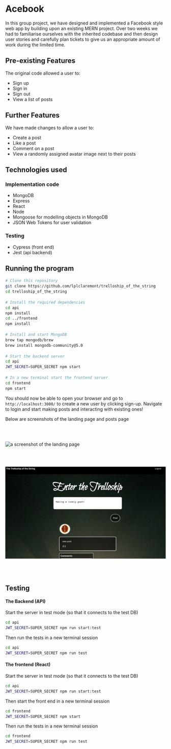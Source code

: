 # Acebook

In this group project, we have designed and implemented a Facebook style web app by building upon an existing MERN project.
Over two weeks we had to familiarise ourselves with the inherited codebase and then design user stories and carefully plan tickets to give us an appropriate amount of work during the limited time.

## Pre-existing Features

The original code allowed a user to:
- Sign up
- Sign in
- Sign out
- View a list of posts

## Further Features

We have made changes to allow a user to:
- Create a post
- Like a post
- Comment on a post
- View a randomly assigned avatar image next to their posts

## Technologies used

### Implementation code
- MongoDB
- Express
- React
- Node
- Mongoose for modelling objects in MongoDB
- JSON Web Tokens for user validation

### Testing
- Cypress (front end)
- Jest (api backend)


## Running the program

```bash
# Clone this repository
git clone https://github.com/lplclaremont/trelloship_of_the_string
cd trelloship_of_the_string

# Install the required dependencies
cd api
npm install
cd ../frontend
npm install

# Install and start MongoDB
brew tap mongodb/brew
brew install mongodb-community@5.0

# Start the backend server
cd api
JWT_SECRET=SUPER_SECRET npm start

# In a new terminal start the frontend server
cd frontend
npm start
```

You should now be able to open your browser and go to `http://localhost:3000/` to create a new user by clicking sign-up.
Navigate to login and start making posts and interacting with existing ones!

Below are screenshots of the landing page and posts page

<br>
<br>

![a screenshot of the landing page](./public/images/trelloship-landing-page.png)

<br>
<br>

![a screenshot of the posts page](./public/images/trelloship-posts-page.png)

<br>
<br>


## Testing

#### The Backend (API)
  Start the server in test mode (so that it connects to the test DB)

  ```bash
  cd api
  JWT_SECRET=SUPER_SECRET npm run start:test
  ```

  Then run the tests in a new terminal session

  ```bash
  cd api
  JWT_SECRET=SUPER_SECRET npm run test
  ```

#### The frontend (React)

  Start the server in test mode (so that it connects to the test DB)

  ```bash
  cd api
  JWT_SECRET=SUPER_SECRET npm run start:test
  ```

  Then start the front end in a new terminal session

  ```bash
  cd frontend
  JWT_SECRET=SUPER_SECRET npm start
  ```

  Then run the tests in a new terminal session

  ```bash
  cd frontend
  JWT_SECRET=SUPER_SECRET npm run test
  ```

